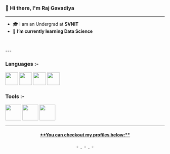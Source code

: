 ### 👋 Hi there, **I'm Raj Gavadiya**

<!--
**RajGavadiya7/RajGavadiya7** is a ✨ _special_ ✨ repository because its `README.md` (this file) appears on your GitHub profile.

Here are some ideas to get you started:

- 🔭 I’m currently working on 
- 🌱 I’m currently learning ...
- 👯 I’m looking to collaborate on ...
- 🤔 I’m looking for help with ...
- 💬 Ask me about ...
- 📫 How to reach me: ...
- 😄 Pronouns: ...
- ⚡ Fun fact: ...

 
**RajGavadiya7

-->
---

- 🎓 I am an Undergrad at **SVNIT**
- 🌱 **I’m currently learning Data Science**
 

 <a href="https://github.com/RajGavadiya7/Rover_22"> <br>
<!--  <img src="https://i.pinimg.com/originals/a2/12/2c/a2122cfd71ef04defc5b97ad8e3afeed.jpg"  width="15%">  -->
</a>
---

<h3 align="left">Languages :-</h3>
<p align="left"> 
   <img  src="https://upload.wikimedia.org/wikipedia/commons/thumb/1/18/C_Programming_Language.svg/1200px-C_Programming_Language.svg.png" height="40" alt=" "/>
   <img  src="https://wallpapercave.com/wp/wp7250034.jpg" height="40" alt=""/> 
   <img  src="https://logos-world.net/wp-content/uploads/2021/10/Python-Symbol.png" height="40" alt=""/>   
   <img  src="https://upload.wikimedia.org/wikipedia/commons/thumb/6/61/HTML5_logo_and_wordmark.svg/1200px-HTML5_logo_and_wordmark.svg.png" height="40" alt=""/>     
</p>



<h3 align="left">Tools :-</h3>
<p align="left">
  
  <img src="http://gazebosim.org/assets/gazebo_vert-af0a0ada204b42b6daca54e98766979e45e011ea22347ffe90580458476d26d6.png" height="50" alt=""/>   
  <img src="https://logowik.com/content/uploads/images/git6963.jpg" height="50" alt=""/> 
  <a href="https://github.com/RajGavadiya7"><img src="https://1000logos.net/wp-content/uploads/2018/11/GitHub-logo.png?w=144" height="50 alt=""/>
  
</p>

                                                                                            
                                                                                            
---
<h4 align="center">  **You can checkout my profiles below:** </h4> 
<p align="center">
<a href="https://www.linkedin.com/in/raj-gavadiya-44238a221/"> <img src="https://img.icons8.com/color/48/000000/linkedin.png" width="4%"> </a>
<a href="mailto:rajpatel341233@gmail.com"> <img src="https://img.icons8.com/color/48/000000/gmail.png" width="4%"> </a>
<a href="https://www.facebook.com/profile.php?id=100014077717169"> <img src="https://img.icons8.com/color/48/000000/facebook.png" width="4%"> </a>
</p>
